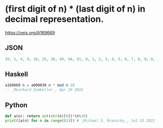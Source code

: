 # \(first digit of n\) \* \(last digit of n\) in decimal representation\.
https://oeis.org/A169669
## JSON
```JSON
[0, 1, 4, 9, 16, 25, 36, 49, 64, 81, 0, 1, 2, 3, 4, 5, 6, 7, 8, 9, 0, 2, 4, 6, 8, 10, 12, 14, 16, 18, 0, 3, 6, 9, 12, 15, 18, 21, 24, 27, 0, 4, 8, 12, 16, 20, 24, 28, 32, 36, 0, 5, 10, 15, 20, 25, 30, 35, 40, 45, 0, 6, 12, 18, 24, 30, 36, 42, 48, 54, 0, 7, 14, 21, 28, 35, 42, 49, 56, 63, 0]
```
## Haskell
```Haskell
a169669 n = a000030 n * mod n 10
-- _Reinhard Zumkeller_, Apr 29 2015
```
## Python
```Python
def a(n): return int(str(n)[0])*(n%10)
print([a(n) for n in range(81)]) # _Michael S. Branicky_, Jul 13 2022
```
